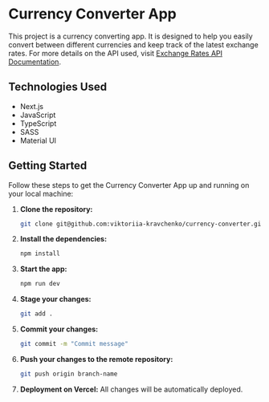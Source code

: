 # Currency Converter App

This project is a currency converting app. It is designed to help you easily convert between different currencies and keep track of the latest exchange rates. For more details on the API used, visit [Exchange Rates API Documentation](https://exchangeratesapi.io/documentation/).

## Technologies Used

- Next.js
- JavaScript
- TypeScript
- SASS
- Material UI

## Getting Started

Follow these steps to get the Currency Converter App up and running on your local machine:

1. **Clone the repository:**

   ```bash
   git clone git@github.com:viktoriia-kravchenko/currency-converter.git
   ```

2. **Install the dependencies:**

   ```bash
   npm install
   ```

3. **Start the app:**

   ```bash
   npm run dev
   ```

4. **Stage your changes:**

   ```bash
   git add .
   ```

5. **Commit your changes:**

   ```bash
   git commit -m "Commit message"
   ```

6. **Push your changes to the remote repository:**

   ```bash
   git push origin branch-name
   ```

7. **Deployment on Vercel:**
   All changes will be automatically deployed.
